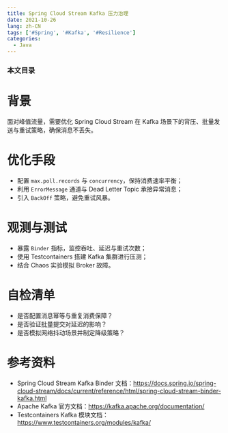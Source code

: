 ```yaml
---
title: Spring Cloud Stream Kafka 压力治理
date: 2021-10-26
lang: zh-CN
tags: ['#Spring', '#Kafka', '#Resilience']
categories:
  - Java
---
```


### 本文目录
<!-- toc -->

# 背景
面对峰值流量，需要优化 Spring Cloud Stream 在 Kafka 场景下的背压、批量发送与重试策略，确保消息不丢失。

# 优化手段
- 配置 `max.poll.records` 与 `concurrency`，保持消费速率平衡；
- 利用 `ErrorMessage` 通道与 Dead Letter Topic 承接异常消息；
- 引入 `BackOff` 策略，避免重试风暴。

# 观测与测试
- 暴露 `Binder` 指标，监控吞吐、延迟与重试次数；
- 使用 Testcontainers 搭建 Kafka 集群进行压测；
- 结合 Chaos 实验模拟 Broker 故障。

# 自检清单
- 是否配置消息幂等与重复消费保障？
- 是否验证批量提交对延迟的影响？
- 是否模拟网络抖动场景并制定降级策略？

# 参考资料
- Spring Cloud Stream Kafka Binder 文档：https://docs.spring.io/spring-cloud-stream/docs/current/reference/html/spring-cloud-stream-binder-kafka.html
- Apache Kafka 官方文档：https://kafka.apache.org/documentation/
- Testcontainers Kafka 模块文档：https://www.testcontainers.org/modules/kafka/
